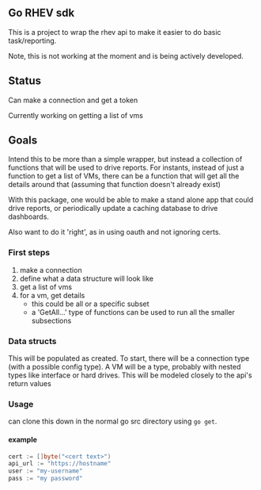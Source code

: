 ## Go RHEV sdk
This is a project to wrap the rhev api to make it easier to do basic task/reporting.

Note, this is not working at the moment and is being actively developed.

## Status
Can make a connection and get a token

Currently working on getting a list of vms 

## Goals
Intend this to be more than a simple wrapper, but instead a collection of functions
that will be used to drive reports.  For instants, instead of just a function to get 
a list of VMs, there can be a function that will get all the details around that (assuming
that function doesn't already exist)

With this package, one would be able to make a stand alone app that could drive reports,
or periodically update a caching database to drive dashboards.

Also want to do it 'right', as in using oauth and not ignoring certs.

### First steps 
1. make a connection
2. define what a data structure will look like
2. get a list of vms
3. for a vm, get details
    * this could be all or a specific subset
    * a 'GetAll...' type of functions can be used to run all the smaller subsections

### Data structs
This will be populated as created.
To start, there will be a connection type (with a possible config type).
A VM will be a type, probably with nested types like interface or hard drives.
This will be modeled closely to the api's return values

### Usage
can clone this down in the normal go src directory using `go get`.

#### example
```go
cert := []byte("<cert text>")
api_url := "https://hostname"
user := "my-username"
pass := "my password"
```
